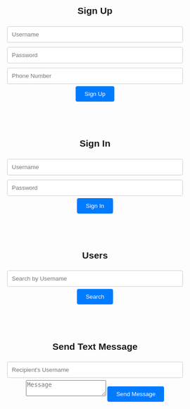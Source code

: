<html>
<head>
  <title>Sign Up and Sign In</title>
  <style>
    body {
      font-family: Arial, sans-serif;
    }
    .container {
      max-width: 400px;
      margin: 0 auto;
      text-align: center;
      padding: 20px;
    }
    input[type="text"], input[type="password"], input[type="tel"] {
      width: 100%;
      padding: 10px;
      margin: 5px 0;
      border: 1px solid #ccc;
      border-radius: 4px;
    }
    button {
      background-color: #007BFF;
      color: #fff;
      padding: 10px 20px;
      border: none;
      border-radius: 4px;
      cursor: pointer;
    }
  </style>
</head>
<body>
  <div class="container">
    <h2>Sign Up</h2>
    <form id="signup-form">
      <input type="text" id="signup-username" placeholder="Username" required><br>
      <input type="password" id="signup-password" placeholder="Password" required><br>
      <input type="tel" id="signup-phone" placeholder="Phone Number" required><br>
      <button type="submit">Sign Up</button>
    </form>
    <p id="signup-message"></p>
  </div>
  <div class="container">
    <h2>Sign In</h2>
    <form id="signin-form">
      <input type="text" id="signin-username" placeholder="Username" required><br>
      <input type="password" id="signin-password" placeholder="Password" required><br>
      <button type="submit">Sign In</button>
    </form>
    <p id="signin-message"></p>
  </div>
  <div class="container" id="user-list-container">
    <h2>Users</h2>
    <input type="text" id="search-user" placeholder="Search by Username">
    <button onclick="searchUsers()">Search</button>
    <ul id="user-list"></ul>
  </div>
  <div class="container">
    <h2>Send Text Message</h2>
    <input type="text" id="username" placeholder="Recipient's Username">
    <textarea id="announce" placeholder="Message"></textarea>
    <button onclick="sendTextMsg()">Send Message</button>
  </div>
  <script>
      const jwtSecret = "eyJhbGciOiJIUzI1NiIsInR5cCI6IkpXVCJ9.eyJzdWIiOiIxMjM0NTY3ODkwIiwibmFtZSI6IkpvaG4gRG9lIiwiYWRtaW4iOnRydWV9.TJVA95OrM7E2cBab30RMHrHDcEfxjoYZgeFONFh7HgQ";
  signupForm.addEventListener("submit", async function(event) {
    event.preventDefault();
    const username = document.getElementById("signup-username").value;
    const password = document.getElementById("signup-password").value;
    const phoneNumber = document.getElementById("signup-phone").value;
    // Simulate user authentication
    if (isUserAuthenticated(username, password)) {
      const token = generateJWT(username);
      // Clear the form fields
      document.getElementById("signup-username").value = "";
      document.getElementById("signup-password").value = "";
      document.getElementById("signup-phone").value = "";
      updateUserDataList();
      displaySignupMessage("Sign-up successful!");
      displaySignupMessage(`Your JWT: ${token}`);
    } else {
      displaySignupMessage("Invalid username or password. Please try again.");
    }
  });
  signinForm.addEventListener("submit", async function(event) {
    event.preventDefault();
    const username = document.getElementById("signin-username").value;
    const password = document.getElementById("signin-password").value;
    const token = document.getElementById("jwt-token").value;
    // Verify the JWT
    if (verifyJWT(token)) {
      displaySigninMessage("Sign-in successful!");
    } else {
      displaySigninMessage("Invalid JWT or expired token. Please sign in again.");
    }
  });
  // Function to generate a JWT
  function generateJWT(username) {
    const payload = {
      username,
    };
    // Sign the JWT using the secret key
    const token = jwt.sign(payload, jwtSecret, { expiresIn: '1h' });
    return token;
  }
  // Function to verify a JWT
  function verifyJWT(token) {
    try {
      const decoded = jwt.verify(token, jwtSecret);
      return true;
    } catch (error) {
      return false;
    }
  }
        const signupForm = document.getElementById("signup-form");
        const signinForm = document.getElementById("signin-form");
        const userList = document.getElementById("user-list");
        const userListContainer = document.getElementById("user-list-container");
        const searchInput = document.getElementById("search-user");
        // Define user data with usernames and phone numbers
        let userData = [
            { username: "user1", phoneNumber: "+1234567890" },
            { username: "user2", phoneNumber: "+9876543210" },
<<<<<<< HEAD
            // add more user data...
            //
=======
            // Add more user data...
>>>>>>> 9600ef629e2f4d256c393974fa207811fae36485
        ];
        signupForm.addEventListener("submit", async function(event) {
            event.preventDefault();
            const username = document.getElementById("signup-username").value;
            const password = document.getElementById("signup-password").value;
            const phoneNumber = document.getElementById("signup-phone").value;
            // Validate input and check if the username is already taken
            if (!isUsernameAvailable(username)) {
                displaySignupMessage("Username is already taken. Please choose another one.");
                return;
            }
            // Example: Add user data to the list
            userData.push({ username, phoneNumber });
            // Clear the form fields
            document.getElementById("signup-username").value = "";
            document.getElementById("signup-password").value = "";
            document.getElementById("signup-phone").value = "";
            updateUserDataList();
            displaySignupMessage("Sign-up successful!");
        });
        signinForm.addEventListener("submit", async function(event) {
            event.preventDefault();
            const username = document.getElementById("signin-username").value;
            const password = document.getElementById("signin-password").value;
            // Implement user authentication logic here.
            if (isUserAuthenticated(username, password)) {
                displaySigninMessage("Sign-in successful!");
            } else {
                displaySigninMessage("Invalid username or password. Please try again.");
            }
        });
        // Function to check if a username is available
        function isUsernameAvailable(username) {
            return !userData.some(user => user.username === username);
        }
        // Function to update the user list
        function updateUserDataList(userListData = userData) {
            userList.innerHTML = '';
            userListData.forEach(user => {
                const userItem = document.createElement("li");
                userItem.textContent = `Username: ${user.username}, Phone: ${user.phoneNumber}`;
                userList.appendChild(userItem);
            });
        }
        // Function to check if the user is authenticated (simplified)
        function isUserAuthenticated(username, password) {
            return userData.some(user => user.username === username);
        }
        // Function to search for users by username
        function searchUsers() {
            const searchQuery = searchInput.value.toLowerCase();
            const filteredUsers = userData.filter(user => user.username.toLowerCase().includes(searchQuery));
            updateUserDataList(filteredUsers);
        }
        // Function to display sign-up messages
        function displaySignupMessage(message) {
            const signupMessage = document.getElementById("signup-message");
            signupMessage.textContent = message;
        }
        // Function to display sign-in messages
        function displaySigninMessage(message) {
            const signinMessage = document.getElementById("signin-message");
            signinMessage.textContent = message;
        }
        // Function to find phone number by username
        function findPhoneNumberByUsername(username) {
            // Find user object with the matching username
            const user = userData.find(user => user.username === username);
            if (user) {
                return user.phoneNumber;
            }
            return null; // return null if username not found
        }
        // Function to reverse a string
        function reverse(str) {
            return str.split('').reverse().join('');
        }
        // Function to send a text message
        function sendTextMsg() {
<<<<<<< HEAD
            const accountSid = 'your_account_sid'; // Replace with your Twilio Account SID3
            const authToken = 'your_auth_token'; // Replace with your Twilio Auth Token
=======
            const accountSid = "AC4b07fc38d18a961aab8bdf8379dd1607";
            const revAUTH_TOKEN = "84cc737205331515ce8874cb1f01d978";
            const authToken = reverse(revAUTH_TOKEN);
>>>>>>> 9600ef629e2f4d256c393974fa207811fae36485
            const msgBody = document.getElementById('announce').value;
            const username = document.getElementById('username').value; // get entered username
            const toNum = findPhoneNumberByUsername(username); // retrieve user's phone number
            if (toNum) {
                const url = `https://api.twilio.com/2010-04-01/Accounts/${accountSid}/Messages.json`;
                const formData = new FormData();
                formData.append('Body', msgBody);
                formData.append('To', toNum);
                formData.append('From', '+18447565575');
                fetch(url, {
                    method: 'POST',
                    headers: {
                        'Authorization': 'Basic ' + btoa(accountSid + ':' + authToken)
                    },
                    body: formData
                })
                .then(response => console.log(response))
                .catch(error => console.error('Error:', error));
            } else {
                console.log("Username not found or phone number not available.");
            }
        }
        const usersDiv = document.getElementById('users');
        const userList = document.createElement('ul');
        userData.forEach(user => {
          const userItem = document.createElement('li');
          userItem.textContent = `Username: ${user.username}, Phone: ${user.phoneNumber}`;
          userList.appendChild(userItem);
        });
        usersDiv.appendChild(userList);
<<<<<<< HEAD
        function displayMsg() {
        }
        signupForm.addEventListener("submit", async function(event) {
            event.preventDefault();
            const username = document.getElementById("signup-username").value;
            const password = document.getElementById("signup-password").value;
            const phoneNumber = document.getElementById("signup-phone").value;
            // Example: Add user data to the list
            const userItem = document.createElement("li");
            userItem.textContent = `Username: ${username}, Password: ${password}, Phone: ${phoneNumber}`;
            userList.appendChild(userItem);
        });
        signinForm.addEventListener("submit", async function(event) {
            event.preventDefault();
            const username = document.getElementById("signin-username").value;
            const password = document.getElementById("signin-password").value;
        });
=======
        // Initial user list display
        updateUserDataList();
>>>>>>> 9600ef629e2f4d256c393974fa207811fae36485
    </script>
</body>
</html>
